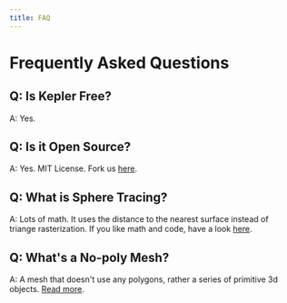 ```yaml
---
title: FAQ
---
```


# Frequently Asked Questions

## Q: Is Kepler Free?

A: Yes.

## Q: Is it Open Source?

A: Yes. MIT License. Fork us [here](https://github.com/MagentexSoftware/Kepler).

## Q: What is Sphere Tracing?

A: Lots of math. It uses the distance to the nearest surface instead of
triange rasterization. If you like math and code, have a look
[here](http://jamie-wong.com/2016/07/15/ray-marching-signed-distance-functions/).

## Q: What's a No-poly Mesh?

A: A mesh that doesn't use any polygons, rather a series of primitive 3d
objects. [Read more]({{site.url}}/tutorials/nopoly_meshes.html).
